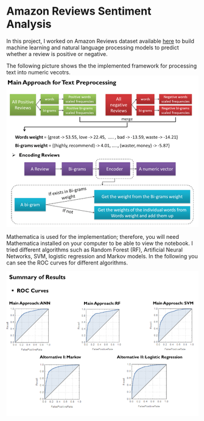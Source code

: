 # Amazon Reviews Sentiment Analysis
In this project, I worked on Amazon Reviews dataset available [here](https://www.kaggle.com/bittlingmayer/amazonreviews) to build machine learning and natural language processing models to predict whether a review is positive or negative. 

The following picture shows the the implemented framework for processing text into numeric vecotrs. 
<img src="https://github.com/moslehi/amazon-reviews-sentiment-analysis/blob/master/framework.png" width="800"/>

Mathematica is used for the implementation; therefore, you will need Mathematica installed on your computer to be able to view the notebook. I tried different algorithms such as Random Forest (RF), Artificial Neural Networks, SVM, logistic regression and Markov models. In the following you can see the ROC curves for different algorithms. 


<img src="https://github.com/moslehi/amazon-reviews-sentiment-analysis/blob/master/results.png" width="800"/>
